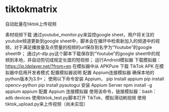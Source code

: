 # tiktokmatrix

自动批量在tiktok上传视频

素材视频下载
通过youtube_monitor.py来监控google sheet，用户将关注的youtube频道更新到google sheet中，脚本会在循环中检索新加入的频道中的视频，对于满足播放量及点赞量的视频的url保存到名字为“Youtube”的google sheet中；
通过yt-dlp.py这个脚本下载保存到“Youtube”的google sheet中的视频到本地，并自动剪切成规定长度的短视频；
运行Android模拟器
下载模拟器：https://jp.ldplayer.net/?from=en
在模拟器中从 APKPure 下载 TikTok APK
在模拟器中启用开发者模式
配置模拟器说明
配置 Appium连接模拟器
确保本地的python版本为3.9+；
使用以下命令安装 Appium，
pip install appium
pip install opencv-python
pip install pyautogui
安装 Appium Server
npm install -g appium
appium
配置 Appium 连接模拟器
使用该命令，链接模拟器：bash：adb devices
使用tiktok_test.py脚本打开 TikTok、模拟滑动刷视频
使用tiktok_upload.py来上传视频（尚未实现）
